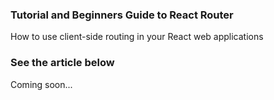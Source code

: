 ### Tutorial and Beginners Guide to React Router

How to use client-side routing in your React web applications

### See the article below
Coming soon...